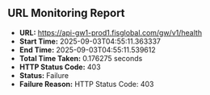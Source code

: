 ## URL Monitoring Report

- **URL:** https://api-gw1-prod1.fisglobal.com/gw/v1/health
- **Start Time:** 2025-09-03T04:55:11.363337
- **End Time:** 2025-09-03T04:55:11.539612
- **Total Time Taken:** 0.176275 seconds
- **HTTP Status Code:** 403
- **Status:** Failure
- **Failure Reason:** HTTP Status Code: 403
